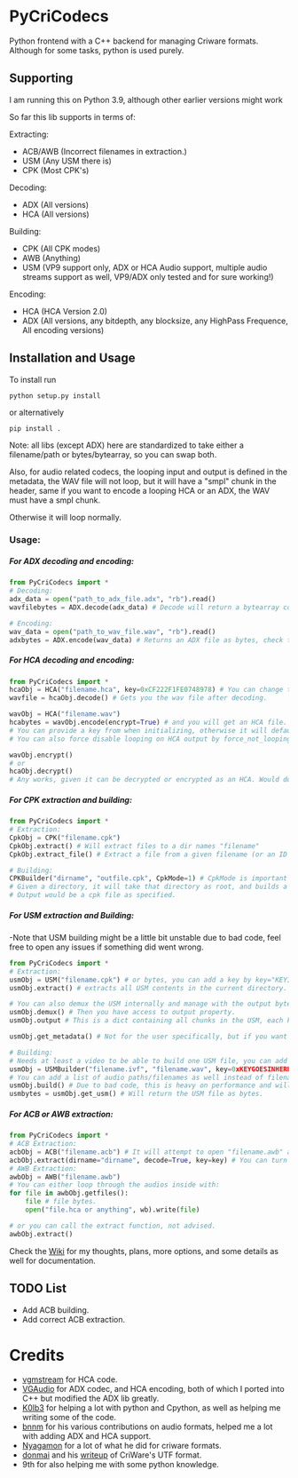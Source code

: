 # PyCriCodecs
Python frontend with a C++ backend for managing Criware formats. 
Although for some tasks, python is used purely.

## Supporting
I am running this on Python 3.9, although other earlier versions might work


So far this lib supports in terms of:

Extracting:
- ACB/AWB (Incorrect filenames in extraction.)
- USM (Any USM there is)
- CPK (Most CPK's)

Decoding:
- ADX (All versions)
- HCA (All versions)

Building:
- CPK (All CPK modes)
- AWB (Anything)
- USM (VP9 support only, ADX or HCA Audio support, multiple audio streams support as well, VP9/ADX only tested and for sure working!)

Encoding:
- HCA (HCA Version 2.0)
- ADX (All versions, any bitdepth, any blocksize, any HighPass Frequence, All encoding versions)

## Installation and Usage
To install run
```
python setup.py install
```
or alternatively
```
pip install .
```

Note: all libs (except ADX) here are standardized to take either a filename/path or bytes/bytearray, so you can swap both.

Also, for audio related codecs, the looping input and output is defined in the metadata, the WAV file will not loop, but it will have a "smpl" chunk in the header, same if you want to encode a looping HCA or an ADX, the WAV must have a smpl chunk.

Otherwise it will loop normally.

### Usage:

##### For ADX decoding and encoding:
```python
from PyCriCodecs import *
# Decoding:
adx_data = open("path_to_adx_file.adx", "rb").read()
wavfilebytes = ADX.decode(adx_data) # Decode will return a bytearray containing decoded ADX data as a wav file.

# Encoding:
wav_data = open("path_to_wav_file.wav", "rb").read()
adxbytes = ADX.encode(wav_data) # Returns an ADX file as bytes, check the wiki for more options.
```
##### For HCA decoding and encoding:
```python
from PyCriCodecs import *
hcaObj = HCA("filename.hca", key=0xCF222F1FE0748978) # You can change the key, or remove it if the HCA is not encrypted. Key can be a hex string.
wavfile = hcaObj.decode() # Gets you the wav file after decoding.

wavObj = HCA("filename.wav")
hcabytes = wavObj.encode(encrypt=True) # and you will get an HCA file.
# You can provide a key from when initializing, otherwise it will default to the default key, you can also encrypt keyless with keyless=true.
# You can also force disable looping on HCA output by force_not_looping = True.

wavObj.encrypt()
# or
hcaObj.decrypt() 
# Any works, given it can be decrypted or encrypted as an HCA. Would do it. You can also pass a key to ".encrypt()", ".decrypt()" uses the init key. 
```
##### For CPK extraction and building:
```python
from PyCriCodecs import *
# Extraction:
CpkObj = CPK("filename.cpk")
CpkObj.extract() # Will extract files to a dir names "filename"
CpkObj.extract_file() # Extract a file from a given filename (or an ID for CPKMode 0)

# Building:
CPKBuilder("dirname", "outfile.cpk", CpkMode=1) # CpkMode is important sometimes, get your target mode by extracting a sample table. 
# Given a directory, it will take that directory as root, and builds a CPK for the directories and files inside.
# Output would be a cpk file as specified.
```
##### For USM extraction and Building:
-Note that USM building might be a little bit unstable due to bad code, feel free to open any issues if something did went wrong.
```python
from PyCriCodecs import *
# Extraction:
usmObj = USM("filename.cpk") # or bytes, you can add a key by key="KEYINHEXGOESHERE"
usmObj.extract() # extracts all USM contents in the current directory. You can add a directory with extract(dirname = "Example")

# You can also demux the USM internally and manage with the output bytes all you want.
usmObj.demux() # Then you have access to output property.
usmObj.output # This is a dict containing all chunks in the USM, each key has a value of a list with bytearrays.

usmObj.get_metadata() # Not for the user specifically, but if you want to look at the info inside, this is one way.

# Building:
# Needs at least a video to be able to build one USM file, you can add audio pretty easily too.
usmObj = USMBuilder("filename.ivf", "filename.wav", key=0xKEYGOESINHERE, audio_codec="adx", encryptAudio=True) # Basic USM
# You can add a list of audio paths/filenames as well instead of filenames, and that will be added into audio streams in order.
usmObj.build() # Due to bad code, this is heavy on performance and will take some seconds based of the input files.
usmbytes = usmObj.get_usm() # Will return the USM file as bytes. 
```
##### For ACB or AWB extraction:
```python
from PyCriCodecs import *
# ACB Extraction:
acbObj = ACB("filename.acb") # It will attempt to open "filename.awb" as well if there are no sub-banks in the ACB.
acbObj.extract(dirname="dirname", decode=True, key=key) # You can turn off decoding by decode=False.
# AWB Extraction:
awbObj = AWB("filename.awb")
# You can either loop through the audios inside with:
for file in awbObj.getfiles():
    file # file bytes.
    open("file.hca or anything", wb).write(file)

# or you can call the extract function, not advised.
awbObj.extract()
```

Check the [Wiki](https://github.com/LittleChungi/PyCriCodecs/wiki/Docs-and-Thoughts) for my thoughts, plans, more options, and some details as well for documentation.

## TODO List
- Add ACB building.
- Add correct ACB extraction.

# Credits
- [vgmstream](https://github.com/vgmstream/vgmstream) for HCA code.
- [VGAudio](https://github.com/Thealexbarney/VGAudio) for ADX codec, and HCA encoding, both of which I ported into C++ but modified the ADX lib greatly.
- [K0lb3](https://github.com/K0lb3) for helping a lot with python and Cpython, as well as helping me writing some of the code.
- [bnnm](https://github.com/bnnm) for his various contributions on audio formats, helped me a lot with adding ADX and HCA support.
- [Nyagamon](https://github.com/Nyagamon) for a lot of what he did for criware formats.
- [donmai](https://github.com/donmai-me) and his [writeup](https://listed.to/@donmai/24921/criware-s-usm-format-part-1) of CriWare's UTF format.
- 9th for also helping me with some python knowledge.
